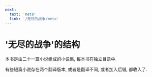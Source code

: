 ```yaml
---
next:
  text: 'meta'
  link: '/无尽的战争/meta'
---
```


# '无尽的战争'的结构

本书是由二十一篇小说组成的小说集, 每本书在独立目录中.

有些短篇小说存在两个翻译版本, 或者是翻译不同, 或者加入后缀, 都收入了.
